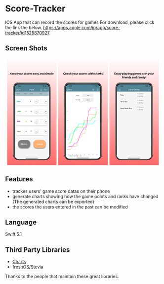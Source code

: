 # Score-Tracker
IOS App that can record the scores for games
For download, please click the link the below.
https://apps.apple.com/jp/app/score-tracker/id1525870927


## Screen Shots
<p align="middle"> 
  <img src="ScoreTracker_SS/ScreenShot1.png" width="32%" >
  <img src="ScoreTracker_SS/ScreenShot2.png" width="32%" >  
  <img src="ScoreTracker_SS/ScreenShot3.png" width="32%" >
</p>


## Features
* trackes users' game score datas on their phone
* generate charts showing how the game points and ranks have changed (The generated charts can be exported)
* the scores the users entered in the past can be modified



## Language
Swift 5.1



## Third Party Libraries 
* [Charts](https://github.com/danielgindi/Charts)
* [freshOS/Stevia](https://github.com/freshOS/Stevia)

Thanks to the people that maintain these great libraries.

